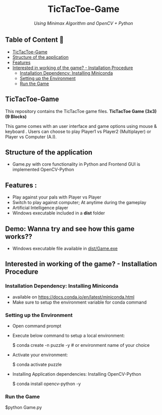 <h1 align=center> TicTacToe-Game </h1>
<h6 align=center> Using Minimax Algorithm and OpenCV + Python </h6>

## Table of Content 🤖
- [TicTacToe-Game](#tictactoe-game)
- [Structure of the application](#structure-of-the-application)
- [Features](#features--)
- [Interested in working of the game? - Installation Procedure](#interested-in-working-of-the-game---installation-procedure)
  - [Installation Dependency: Installing Miniconda](#installation-dependency-installing-miniconda)
  - [Setting up the Environment](#setting-up-the-environment-----)
  - [Run the Game](#run-the-game-)


## TicTacToe-Game
This repository contains the TicTacToe game files. **TicTacToe Game (3x3) (9 Blocks)**

This  game comes with an user interface and game options using mouse & keyboard . Users can choose to play Player1 vs Player2 (Multiplayer) or Player vs Computer (A.I).
  
## Structure of the application

- Game.py with core functionality in Python and Frontend GUI is implemented OpenCV-Python



## Features : 
- Play against your pals with Player vs Player
- Switch to play against computer; At anytime during the gameplay
- Artificial Intelligence player
- Windows executable included in a **dist** folder  

## Demo: Wanna try and see how this game works??
- Windows executable file available in [dist/Game.exe](https://github.com/RPG-coder/TicTacToe-Game/tree/master/dist)

## Interested in working of the game? - Installation Procedure
### Installation Dependency: Installing Miniconda
- available on https://docs.conda.io/en/latest/miniconda.html
- Make sure to setup the environment variable for conda command

### Setting up the Environment 
- Open command prompt

- Execute below command to setup a local environment:
  
  $ conda create -n puzzle -y # or environment name of your choice

- Activate your environment:

  $ conda activate puzzle

- Installing Application dependencies: Installing OpenCV-Python

  $ conda install opencv-python -y

### Run the Game 

  $python Game.py

